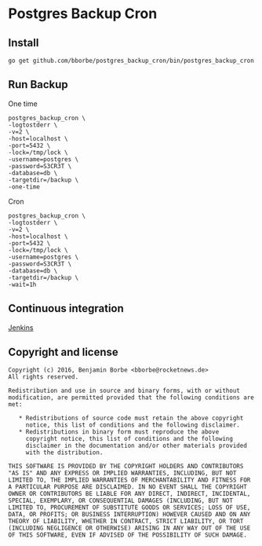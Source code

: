 # Postgres Backup Cron

## Install

`go get github.com/bborbe/postgres_backup_cron/bin/postgres_backup_cron`

## Run Backup

One time

```
postgres_backup_cron \
-logtostderr \
-v=2 \
-host=localhost \
-port=5432 \
-lock=/tmp/lock \ 
-username=postgres \
-password=S3CR3T \
-database=db \
-targetdir=/backup \
-one-time
```

Cron

```
postgres_backup_cron \
-logtostderr \
-v=2 \
-host=localhost \
-port=5432 \
-lock=/tmp/lock \ 
-username=postgres \
-password=S3CR3T \
-database=db \
-targetdir=/backup \
-wait=1h
```

## Continuous integration

[Jenkins](https://www.benjamin-borbe.de/jenkins/job/Go-Postgres-Backup-Cron/)

## Copyright and license

    Copyright (c) 2016, Benjamin Borbe <bborbe@rocketnews.de>
    All rights reserved.
    
    Redistribution and use in source and binary forms, with or without
    modification, are permitted provided that the following conditions are
    met:
    
       * Redistributions of source code must retain the above copyright
         notice, this list of conditions and the following disclaimer.
       * Redistributions in binary form must reproduce the above
         copyright notice, this list of conditions and the following
         disclaimer in the documentation and/or other materials provided
         with the distribution.

    THIS SOFTWARE IS PROVIDED BY THE COPYRIGHT HOLDERS AND CONTRIBUTORS
    "AS IS" AND ANY EXPRESS OR IMPLIED WARRANTIES, INCLUDING, BUT NOT
    LIMITED TO, THE IMPLIED WARRANTIES OF MERCHANTABILITY AND FITNESS FOR
    A PARTICULAR PURPOSE ARE DISCLAIMED. IN NO EVENT SHALL THE COPYRIGHT
    OWNER OR CONTRIBUTORS BE LIABLE FOR ANY DIRECT, INDIRECT, INCIDENTAL,
    SPECIAL, EXEMPLARY, OR CONSEQUENTIAL DAMAGES (INCLUDING, BUT NOT
    LIMITED TO, PROCUREMENT OF SUBSTITUTE GOODS OR SERVICES; LOSS OF USE,
    DATA, OR PROFITS; OR BUSINESS INTERRUPTION) HOWEVER CAUSED AND ON ANY
    THEORY OF LIABILITY, WHETHER IN CONTRACT, STRICT LIABILITY, OR TORT
    (INCLUDING NEGLIGENCE OR OTHERWISE) ARISING IN ANY WAY OUT OF THE USE
    OF THIS SOFTWARE, EVEN IF ADVISED OF THE POSSIBILITY OF SUCH DAMAGE.
